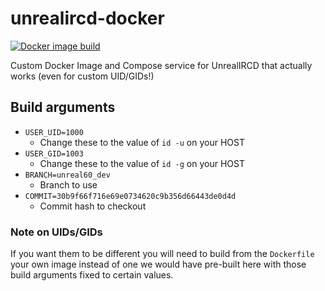 unrealircd-docker
=================

[![Docker image build](https://github.com/deavmi/unrealircd-docker/actions/workflows/docker-image.yml/badge.svg)](https://github.com/deavmi/unrealircd-docker/actions/workflows/docker-image.yml)

Custom Docker Image and Compose service for UnrealIRCD that actually works (even for custom UID/GIDs!)

## Build arguments

* `USER_UID=1000`
  * Change these to the value of `id -u` on your HOST
* `USER_GID=1003`
  * Change these to the value of `id -g` on your HOST
* `BRANCH=unreal60_dev`
  * Branch to use
* `COMMIT=30b9f66f716e69e0734620c9b356d66443de0d4d`
  * Commit hash to checkout

### Note on UIDs/GIDs

If you want them to be different you will need to build from the `Dockerfile` your own image
instead of one we would have pre-built here with those build arguments fixed to certain values.
